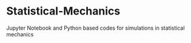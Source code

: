 # Statistical-Mechanics
Jupyter Notebook and Python based codes for simulations in statistical mechanics
